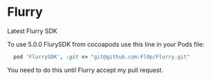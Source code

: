 Flurry
======

Latest Flurry SDK

To use 5.0.0 FlurySDK from cocoapods use this line in your Pods file:

```ruby
  pod 'FlurrySDK', :git => "git@github.com:Fl0p/Flurry.git"
```

You need to do this until Flurry accept my pull request.

